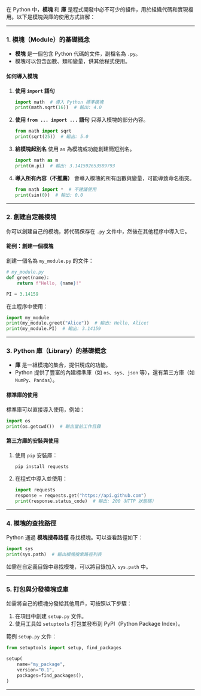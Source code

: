在 Python 中，**模塊** 和 **庫** 是程式開發中必不可少的組件，用於組織代碼和實現複用。以下是模塊與庫的使用方式詳解：

---

### **1. 模塊（Module）的基礎概念**
- **模塊** 是一個包含 Python 代碼的文件，副檔名為 `.py`。
- 模塊可以包含函數、類和變量，供其他程式使用。

#### **如何導入模塊**
1. **使用 `import` 語句**
   ```python
   import math  # 導入 Python 標準模塊
   print(math.sqrt(16))  # 輸出: 4.0
   ```

2. **使用 `from ... import ...` 語句**
   只導入模塊的部分內容。
   ```python
   from math import sqrt
   print(sqrt(25))  # 輸出: 5.0
   ```

3. **給模塊起別名**
   使用 `as` 為模塊或功能創建簡短別名。
   ```python
   import math as m
   print(m.pi)  # 輸出: 3.141592653589793
   ```

4. **導入所有內容（不推薦）**
   會導入模塊的所有函數與變量，可能導致命名衝突。
   ```python
   from math import *  # 不建議使用
   print(sin(0))  # 輸出: 0.0
   ```

---

### **2. 創建自定義模塊**
你可以創建自己的模塊，將代碼保存在 `.py` 文件中，然後在其他程序中導入它。

#### **範例：創建一個模塊**
創建一個名為 `my_module.py` 的文件：
```python
# my_module.py
def greet(name):
    return f"Hello, {name}!"

PI = 3.14159
```

在主程序中使用：
```python
import my_module
print(my_module.greet("Alice"))  # 輸出: Hello, Alice!
print(my_module.PI)  # 輸出: 3.14159
```

---

### **3. Python 庫（Library）的基礎概念**
- **庫** 是一組模塊的集合，提供現成的功能。
- Python 提供了豐富的內建標準庫（如 `os`、`sys`、`json` 等），還有第三方庫（如 `NumPy`、`Pandas`）。

#### **標準庫的使用**
標準庫可以直接導入使用，例如：
```python
import os
print(os.getcwd())  # 輸出當前工作目錄
```

#### **第三方庫的安裝與使用**
1. 使用 `pip` 安裝庫：
   ```bash
   pip install requests
   ```

2. 在程式中導入並使用：
   ```python
   import requests
   response = requests.get("https://api.github.com")
   print(response.status_code)  # 輸出: 200（HTTP 狀態碼）
   ```

---

### **4. 模塊的查找路徑**
Python 通過 **模塊搜尋路徑** 尋找模塊。可以查看路徑如下：
```python
import sys
print(sys.path)  # 輸出模塊搜索路徑列表
```

如需在自定義目錄中尋找模塊，可以將目錄加入 `sys.path` 中。

---

### **5. 打包與分發模塊或庫**
如需將自己的模塊分發給其他用戶，可按照以下步驟：
1. 在項目中創建 `setup.py` 文件。
2. 使用工具如 `setuptools` 打包並發布到 PyPI（Python Package Index）。

範例 `setup.py` 文件：
```python
from setuptools import setup, find_packages

setup(
    name="my_package",
    version="0.1",
    packages=find_packages(),
)
```

---


